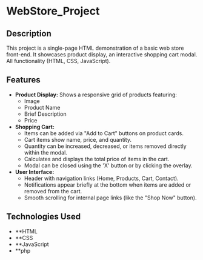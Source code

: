 # WebStore_Project

## Description

This project is a single-page HTML demonstration of a basic web store front-end. It showcases product display, an interactive shopping cart modal. All functionality (HTML, CSS, JavaScript).

## Features

* **Product Display:** Shows a responsive grid of products featuring:
    * Image 
    * Product Name
    * Brief Description
    * Price
* **Shopping Cart:**
    * Items can be added via "Add to Cart" buttons on product cards.
    * Cart items show name, price, and quantity.
    * Quantity can be increased, decreased, or items removed directly within the modal.
    * Calculates and displays the total price of items in the cart.
    * Modal can be closed using the 'X' button or by clicking the overlay.
* **User Interface:**
    * Header with navigation links (Home, Products, Cart, Contact).
    * Notifications appear briefly at the bottom when items are added or removed from the cart.
    * Smooth scrolling for internal page links (like the "Shop Now" button).

## Technologies Used

* **HTML
* **CSS
* **JavaScript
* **php


